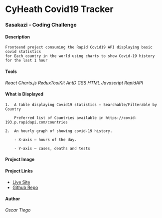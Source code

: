 # CyHeath Covid19 Tracker
### Sasakazi - Coding Challenge

#### **Description**
```
Fronteend project consuming the Rapid Covid19 API displaying basic covid statistics
for Each country in the world using charts to show Covid-19 history for the last 1 hour
```

#### **Tools**
*React* *Charts.js* *ReduxToolKit* *AntD* *CSS* *HTML* *Javascript* *RapidAPI*

#### **What is Displayed**
```
1.  A table displaying Covid19 statistics – Searchable/Filterable by Country

    Preferred list of Countries available in https://covid-193.p.rapidapi.com/countries

2.  An hourly graph of showing covid-19 history.

    - X-axis – hours of the day.

    - Y-axis – cases, deaths and tests
```
#### **Project Image**
#### **Project Links**
- [Live Site](https://cyhealth-covid-tracker.netlify.app/)
- [Github Repo](https://github.com/Tish254/CovidApi-FrontEnd.git)

#### **Author**
*Oscar Tiego*
